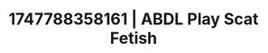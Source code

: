 ---
categories:
- Bukkake
- Sapphic desires
- Punk lovers
- Gagging sounds
- Shadow kink
image: /assets/images/1747788358161.jpg
layout: post
seo:
  description: Featured content with high-quality Scat Fetish, ABDL Play. HD images
    available.
  keywords: Scat Fetish, ABDL Play
  og_image: /assets/images/1747788358161.jpg
  schema_type: VisualArtwork
tags:
- '#1747788358161'
- Scat Fetish
- ABDL Play
title: 1747788358161 | ABDL Play Scat Fetish
---